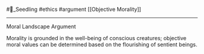 #🌱_Seedling 
#ethics
#argument 
[[Objective Morality]]

---

Moral Landscape Argument

Morality is grounded in the well-being of conscious creatures; objective moral values can be determined based on the flourishing of sentient beings.